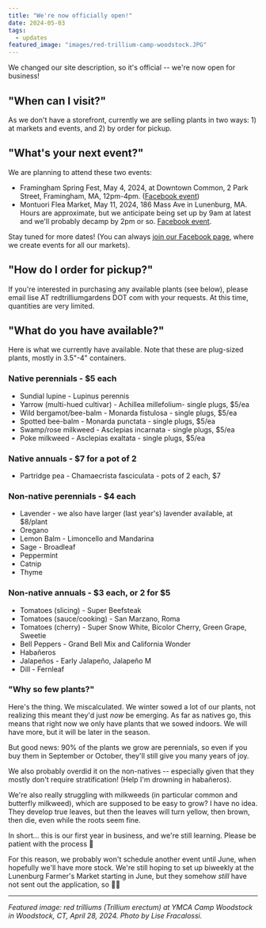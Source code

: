 ```yaml
---
title: "We're now officially open!"
date: 2024-05-03
tags:
  - updates
featured_image: "images/red-trillium-camp-woodstock.JPG"
---
```


We changed our site description, so it's official -- we're now open for business!

## "When can I visit?"

As we don't have a storefront, currently we are selling plants in two ways: 1) at markets and events, and 2) by order for pickup. 

## "What's your next event?"

We are planning to attend these two events:

- Framingham Spring Fest, May 4, 2024, at Downtown Common, 2 Park Street, Framingham, MA, 12pm-4pm. ([Facebook event](https://fb.me/e/4vCfpKSWJ))
- Montuori Flea Market, May 11, 2024, 186 Mass Ave in Lunenburg, MA. Hours are approximate, but we anticipate being set up by 9am at latest and we'll probably decamp by 2pm or so. [Facebook event](https://fb.me/e/1GotRIo4K).

Stay tuned for more dates! (You can always [join our Facebook page](https://www.facebook.com/redtrilliumgardens/), where we create events for all our markets).

## "How do I order for pickup?"

If you're interested in purchasing any available plants (see below), please email lise AT redtrilliumgardens DOT com with your requests. At this time, quantities are very limited. 

## "What do you have available?"

Here is what we currently have available. Note that these are plug-sized plants, mostly in 3.5"-4" containers. 

### Native perennials - $5 each
- Sundial lupine - Lupinus perennis
- Yarrow (multi-hued cultivar) - Achillea millefolium- single plugs, $5/ea
- Wild bergamot/bee-balm - Monarda fistulosa - single plugs, $5/ea
- Spotted bee-balm - Monarda punctata - single plugs, $5/ea
- Swamp/rose milkweed - Asclepias incarnata - single plugs, $5/ea
- Poke milkweed - Asclepias exaltata - single plugs, $5/ea

### Native annuals - $7 for a pot of 2
- Partridge pea - Chamaecrista fasciculata - pots of 2 each, $7

### Non-native perennials - $4 each
- Lavender - we also have larger (last year's) lavender available, at $8/plant
- Oregano
- Lemon Balm - Limoncello and Mandarina
- Sage - Broadleaf
- Peppermint
- Catnip
- Thyme

### Non-native annuals - $3 each, or 2 for $5
- Tomatoes (slicing) - Super Beefsteak
- Tomatoes (sauce/cooking) - San Marzano, Roma
- Tomatoes (cherry) - Super Snow White, Bicolor Cherry, Green Grape, Sweetie
- Bell Peppers - Grand Bell Mix and California Wonder
- Habañeros
- Jalapeños - Early Jalapeño, Jalapeño M
- Dill - Fernleaf

### "Why so few plants?"

Here's the thing. We miscalculated. We winter sowed a lot of our plants, not realizing this meant they'd just *now* be emerging. As far as natives go, this means that right now we only have plants that we sowed indoors. We will have more, but it will be later in the season. 

But good news: 90% of the plants we grow are perennials, so even if you buy them in September or October, they'll still give you many years of joy. 

We also probably overdid it on the non-natives -- especially given that they mostly don't require stratification! (Help I'm drowning in habañeros).

We're also really struggling with milkweeds (in particular common and butterfly milkweed), which are supposed to be easy to grow? I have no idea. They develop true leaves, but then the leaves will turn yellow, then brown, then die, even while the roots seem fine. 

In short... this is our first year in business, and we're still learning. Please be patient with the process 🙂

For this reason, we probably won't schedule another event until June, when hopefully we'll have more stock. We're still hoping to set up biweekly at the Lunenburg Farmer's Market starting in June, but they somehow *still* have not sent out the application, so 🤷‍♀️

___

*Featured image: red trilliums (Trillium erectum) at YMCA Camp Woodstock in Woodstock, CT, April 28, 2024. Photo by Lise Fracalossi.*

